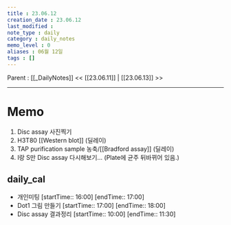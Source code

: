 ```yaml
---
title : 23.06.12
creation_date : 23.06.12
last_modified :
note_type : daily
category : daily_notes
memo_level : 0
aliases : 06월 12일
tags : []
---
```

Parent : [[_DailyNotes]]
<< [[23.06.11]] | [[23.06.13]] >>

---
# Memo

1.  Disc assay 사진찍기
2. H3T80 [[Western blot]]  (딜레이)
3. TAP purification sample 농축/[[Bradford assay]] (딜레이)
4. I랑 S만 Disc assay 다시해보기… (Plate에 균주 뒤바뀌어 있음.)

## daily_cal
-  개인미팅 [startTime:: 16:00]  [endTime:: 17:00]
-  Dot1 그림 만들기 [startTime:: 17:00]  [endTime:: 18:00]
-  Disc assay 결과정리 [startTime:: 10:00]  [endTime:: 11:30]
